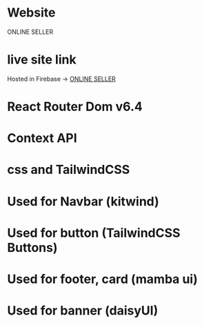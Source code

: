  # Website
ONLINE SELLER

# live site link 
Hosted in Firebase -> [ONLINE SELLER](https://online-seller-47af4.web.app)

# React Router Dom v6.4

# Context API

# css and TailwindCSS

# Used for Navbar (kitwind)

# Used for button (TailwindCSS Buttons)

# Used for footer, card (mamba ui)

# Used for banner (daisyUI)


